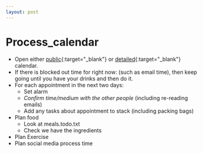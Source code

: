 ```yaml
---
layout: post
--- 
```




# Process_calendar
* Open either [public](https://joereddington.com/calendar.html){:target="_blank"} or [detailed](https://calendar.google.com/calendar/u/0/r){:target="_blank"} calendar. 
* If there is blocked out time for right now:  (such as email time), then keep going until you have your drinks and then do it. 
* For each appointment in the next two days: 
  * Set alarm
  * _Confirm time/medium with the other people_ (including re-reading emails)
  * Add any tasks about appointment to stack (including packing bags)
* Plan food 
  * Look at meals.todo.txt
  * Check we have the ingredients
* Plan Exercise 
* Plan social media process time
